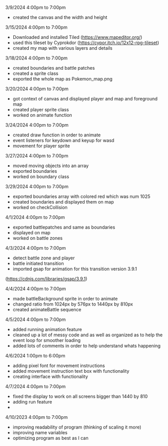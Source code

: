 3/9/2024 4:00pm to 7:00pm
- created the canvas and the width and height

3/15/2024 4:00pm to 7:00pm
- Downloaded and installed Tiled 
            (https://www.mapeditor.org/)
- used this tileset by Cyprokdor
            (https://cypor.itch.io/12x12-rpg-tileset)
- created my map with various layers and details

3/18/2024 4:00pm to 7:00pm
- created boundaries and battle patches
- created a sprite class
- exported the whole map as Pokemon_map.png

3/20/2024 4:00pm to 7:00pm
- got context of canvas and displayed player and map and foreground map
- created player sprite class
- worked on animate function

3/24/2024 4:00pm to 7:00pm
- created draw function in order to animate
- event listeners for keydown and keyup for wasd
- movement for player sprite

3/27/2024 4:00pm to 7:00pm
- moved moving objects into an array 
- exported boundaries
- worked on boundary class

3/29/2024 4:00pm to 7:00pm
- exported boundaries array with colored red which was num 1025
- created boundaries and displayed them on map
- worked on checkCollision

4/1/2024 4:00pm to 7:00pm
- exported battlepatches and same as boundaries
- displayed on map 
- worked on battle zones

4/3/2024 4:00pm to 7:00pm
- detect battle zone and player
- battle initiated transition
- imported gsap for animation for this transition
version 3.9.1 
    <script src="https://cdnjs.cloudflare.com/ajax/libs/gsap/3.9.1/gsap.min.js"
            integrity="sha512-H6cPm97FAsgIKmlBA4s774vqoN24V5gSQL4yBTDOY2su2DeXZVhQPxFK4P6GPdnZqM9fg1G3cMv5wD7e6cFLZQ=="
            crossorigin="anonymous"
            referrerpolicy="no-referrer">
    </script>
(https://cdnjs.com/libraries/gsap/3.9.1)

4/4/2024 4:00pm to 7:00pm
- made battleBackground sprite in order to animate
- changed ratio from 1024px by 576px to 1440px by 810px
- created animateBattle sequence

4/5/2024 4:00pm to 7:00pm
- added running animation feature
- cleaned up a lot of messy code and as well as organized as to help the event loop for smoother loading
- added lots of comments in order to help understand whats happening

4/6/2024 1:00pm to 6:00pm
- adding pixel font for movement instructions
- added movement instruction text box with functionality
- creating interface with functionality

4/7/2024 4:00pm to 7:00pm
- fixed the display to work on all screens bigger than 1440 by 810
- adding run feature
- 

4/10/2023 4:00pm to 7:00pm
- improving readability of program (thinking of scaling it more)
- improving name variables
- optimizing program as best as I can